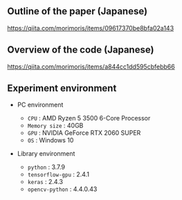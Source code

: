 ## Outline of the paper (Japanese)
https://qiita.com/morimoris/items/09617370be8bfa02a143

## Overview of the code (Japanese)
https://qiita.com/morimoris/items/a844cc1dd595cbfebb66

## Experiment environment

- PC environment
  - `CPU` : AMD Ryzen 5 3500 6-Core Processor
  - `Memory size` : 40GB
  - `GPU` : NVIDIA GeForce RTX 2060 SUPER
  - `OS` : Windows 10
  
- Library environment
  - `python` : 3.7.9
  - `tensorflow-gpu` : 2.4.1
  - `keras` : 2.4.3
  - `opencv-python` : 4.4.0.43
